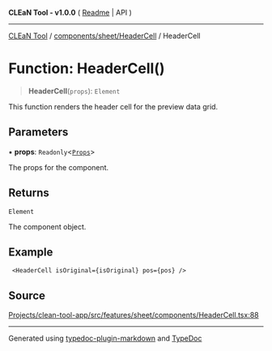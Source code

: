 **CLEaN Tool - v1.0.0** ( [Readme](../../../../README.md) \| API )

***

[CLEaN Tool](../../../../modules.md) / [components/sheet/HeaderCell](../README.md) / HeaderCell

# Function: HeaderCell()

> **HeaderCell**(`props`): `Element`

This function renders the header cell for the preview data grid.

## Parameters

▪ **props**: `Readonly`\<[`Props`](../private/interfaces/Props.md)\>

The props for the component.

## Returns

`Element`

The component object.

## Example

```tsx
 <HeaderCell isOriginal={isOriginal} pos={pos} />
```

## Source

[Projects/clean-tool-app/src/features/sheet/components/HeaderCell.tsx:88](https://github.com/yuckyh/clean-tool-app/)

***

Generated using [typedoc-plugin-markdown](https://www.npmjs.com/package/typedoc-plugin-markdown) and [TypeDoc](https://typedoc.org/)
